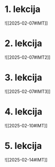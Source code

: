 # 1. lekcija

![[2025-02-07#IMT]]

# 2. lekcija

![[2025-02-07#IMT2]]

# 3. lekcija

![[2025-02-07#IMT3]]

# 4. lekcija
![[2025-02-10#IMT]]


# 5. lekcija

![[2025-02-14#IMT]]